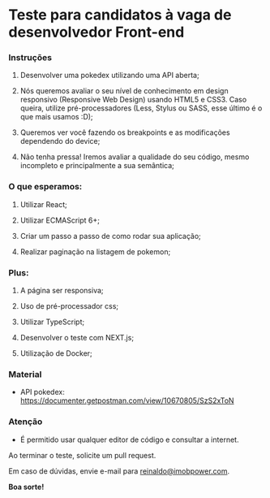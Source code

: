 # Teste para candidatos à vaga de desenvolvedor Front-end

### Instruções

1. Desenvolver uma pokedex utilizando uma API aberta;

2. Nós queremos avaliar o seu nível de conhecimento em design responsivo (Responsive Web Design) usando HTML5 e CSS3. Caso queira, utilize pré-processadores (Less, Stylus ou SASS, esse último é o que mais usamos :D);

3. Queremos ver você fazendo os breakpoints e as modificações dependendo do device;

4. Não tenha pressa! Iremos avaliar a qualidade do seu código, mesmo incompleto e principalmente a sua semântica;

### O que esperamos:

1. Utilizar React;

2. Utilizar ECMAScript 6+;
 
3. Criar um passo a passo de como rodar sua aplicação;

4. Realizar paginação na listagem de pokemon;

### Plus:

1. A página ser responsiva;

2. Uso de pré-processador css;

3. Utilizar TypeScript;

4. Desenvolver o teste com NEXT.js;

5. Utilização de Docker;

### Material 

* API pokedex: https://documenter.getpostman.com/view/10670805/SzS2xToN

### Atenção

* É permitido usar qualquer editor de código e consultar a internet.

Ao terminar o teste, solicite um pull request. 

Em caso de dúvidas, envie e-mail para reinaldo@imobpower.com.

**Boa sorte!**
